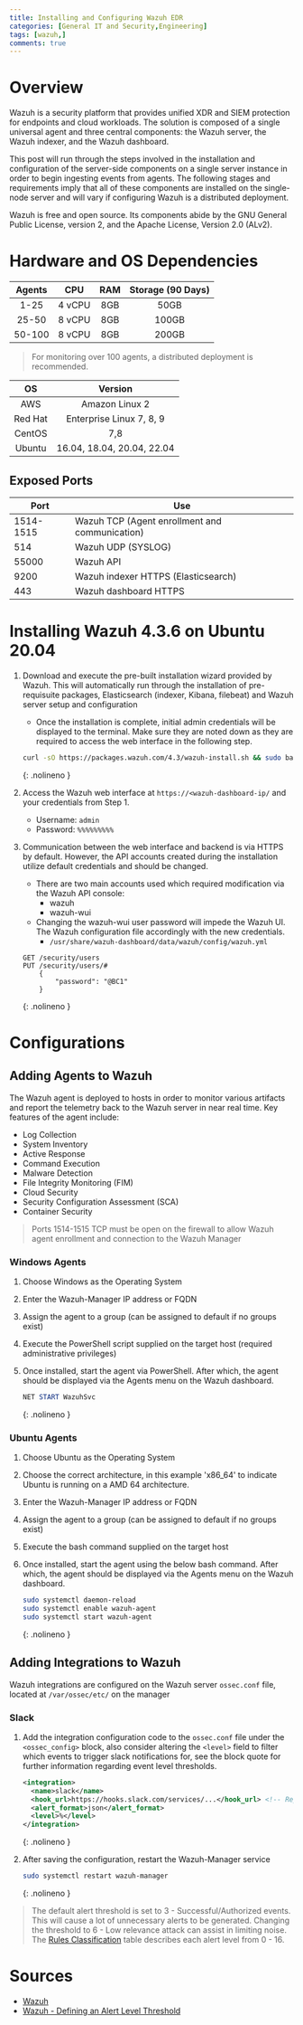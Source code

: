 ```yaml
---
title: Installing and Configuring Wazuh EDR
categories: [General IT and Security,Engineering]
tags: [wazuh,]
comments: true
---
```


# Overview

Wazuh is a security platform that provides unified XDR and SIEM protection for endpoints and cloud workloads. The solution is composed of a single universal agent and three central components: the Wazuh server, the Wazuh indexer, and the Wazuh dashboard.

This post will run through the steps involved in the installation and configuration of the server-side components on a single server instance in order to begin ingesting events from agents. The following stages and requirements imply that all of these components are installed on the single-node server and will vary if configuring Wazuh is a distributed deployment.

Wazuh is free and open source. Its components abide by the GNU General Public License, version 2, and the Apache License, Version 2.0 (ALv2).

# Hardware and OS Dependencies

| Agents |                    CPU                   | RAM | Storage (90 Days) |
|:------:|:----------------------------------------:|:---:|:-----------------:|
|  1-25  |                  4 vCPU                  | 8GB |        50GB       |
|  25-50 |                  8 vCPU                  | 8GB |       100GB       |
| 50-100 |                  8 vCPU                  | 8GB |       200GB       |

> For monitoring over 100 agents, a distributed deployment is recommended. 

|    OS   |        Version        |
|:-------:|:---------------------:|
|   AWS   |     Amazon Linux 2    |
| Red Hat | Enterprise Linux 7, 8, 9 |
|  CentOS |          7,8          |
|  Ubuntu |  16.04, 18.04, 20.04, 22.04  |

## Exposed Ports

| Port      | Use                                            |
|-----------|------------------------------------------------|
| 1514-1515 | Wazuh TCP (Agent enrollment and communication) |
| 514       | Wazuh UDP (SYSLOG)                             |
| 55000     | Wazuh API                                      |
| 9200      | Wazuh indexer HTTPS (Elasticsearch)            |
| 443       | Wazuh dashboard HTTPS                          |

# Installing Wazuh 4.3.6 on Ubuntu 20.04

1. Download and execute the pre-built installation wizard provided by Wazuh. This will automatically run through the installation of pre-requisuite packages, Elasticsearch (indexer, Kibana, filebeat) and Wazuh server setup and configuration
   - Once the installation is complete, initial admin credentials will be displayed to the terminal. Make sure they are noted down as they are required to access the web interface in the following step.
    
    ```bash
    curl -sO https://packages.wazuh.com/4.3/wazuh-install.sh && sudo bash ./wazuh-install.sh -a
    ```
    {: .nolineno }

2. Access the Wazuh web interface at `https://<wazuh-dashboard-ip/` and your credentials from Step 1.
   - Username: `admin`
   - Password: `%%%%%%%%%`
3. Communication between the web interface and backend is via HTTPS by default. However, the API accounts created during the installation utilize default credentials and should be changed.
   - There are two main accounts used which required modification via the Wazuh API console:
     - wazuh
     - wazuh-wui
   - Changing the wazuh-wui user password will impede the Wazuh UI. The Wazuh configuration file accordingly with the new credentials. 
     - `/usr/share/wazuh-dashboard/data/wazuh/config/wazuh.yml`
  
    ```plaintext
    GET /security/users
    PUT /security/users/#
        {
            "password": "@BC1"
        }
    ``` 
    {: .nolineno }

# Configurations

## Adding Agents to Wazuh

The Wazuh agent is deployed to hosts in order to monitor various artifacts and report the telemetry back to the Wazuh server in near real time. Key features of the agent include:

- Log Collection
- System Inventory
- Active Response
- Command Execution
- Malware Detection
- File Integrity Monitoring (FIM)
- Cloud Security
- Security Configuration Assessment (SCA)
- Container Security

> Ports 1514-1515 TCP must be open on the firewall to allow Wazuh agent enrollment and connection to the Wazuh Manager

### Windows Agents

1. Choose Windows as the Operating System
2. Enter the Wazuh-Manager IP address or FQDN
3. Assign the agent to a group (can be assigned to default if no groups exist)
4. Execute the PowerShell script supplied on the target host (required administrative privileges)
5. Once installed, start the agent via PowerShell. After which, the agent should be displayed via the Agents menu on the Wazuh dashboard.
   
   ```powershell
   NET START WazuhSvc
   ``` 
   {: .nolineno }

### Ubuntu Agents

1. Choose Ubuntu as the Operating System
2. Choose the correct architecture, in this example 'x86_64' to indicate Ubuntu is running on a AMD 64 architecture.
3. Enter the Wazuh-Manager IP address or FQDN
4. Assign the agent to a group (can be assigned to default if no groups exist)
5. Execute the bash command supplied on the target host
6. Once installed, start the agent using the below bash command. After which, the agent should be displayed via the Agents menu on the Wazuh dashboard.
   
   ```bash
   sudo systemctl daemon-reload
   sudo systemctl enable wazuh-agent
   sudo systemctl start wazuh-agent
   ``` 
   {: .nolineno }

## Adding Integrations to Wazuh

Wazuh integrations are configured on the Wazuh server `ossec.conf` file, located at `/var/ossec/etc/` on the manager

### Slack

1. Add the integration configuration code to the `ossec.conf` file under the `<ossec_config>` block, also consider altering the `<level>` field to filter which events to trigger slack notifications for, see the block quote for further information regarding event level thresholds.
   
   ```xml
   <integration> 
     <name>slack</name>
     <hook_url>https://hooks.slack.com/services/...</hook_url> <!-- Replace with your Slack hook URL -->
     <alert_format>json</alert_format>
     <level>%</level>
   </integration>
   ``` 
   {: .nolineno }

2. After saving the configuration, restart the Wazuh-Manager service 
   
   ```bash
   sudo systemctl restart wazuh-manager
   ``` 
   {: .nolineno }

> The default alert threshold is set to 3 - Successful/Authorized events. This will cause a lot of unnecessary alerts to be generated. Changing the threshold to 6 - Low relevance attack can assist in limiting noise. The [Rules Classification](https://documentation.wazuh.com/current/user-manual/ruleset/rules-classification.html) table describes each alert level from 0 - 16.

# Sources
- [Wazuh](http://wazuh.com/)
- [Wazuh - Defining an Alert Level Threshold](https://documentation.wazuh.com/current/user-manual/manager/alert-threshold.html)